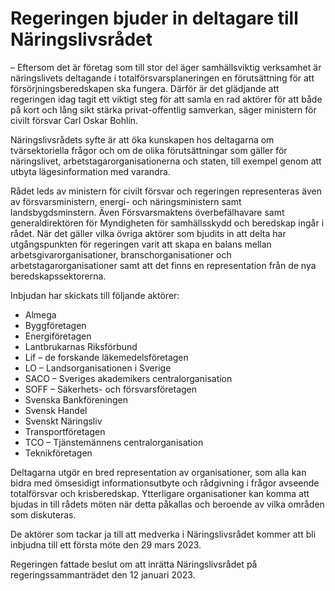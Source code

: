 # Regeringen bjuder in deltagare till Näringslivsrådet

– Eftersom det är företag som till stor del äger samhällsviktig verksamhet är näringslivets deltagande i totalförsvarsplaneringen en förutsättning för att försörjningsberedskapen ska fungera. Därför är det glädjande att regeringen idag tagit ett viktigt steg för att samla en rad aktörer för att både på kort och lång sikt stärka privat-offentlig samverkan, säger ministern för civilt försvar Carl Oskar Bohlin.

Näringslivsrådets syfte är att öka kunskapen hos deltagarna om tvärsektoriella frågor och om de olika förutsättningar som gäller för näringslivet, arbetstagarorganisationerna och staten, till exempel genom att utbyta lägesinformation med varandra.

Rådet leds av ministern för civilt försvar och regeringen representeras även av försvarsministern, energi- och näringsministern samt landsbygdsminstern. Även Försvarsmaktens överbefälhavare samt generaldirektören för Myndigheten för samhällsskydd och beredskap ingår i rådet. När det gäller vilka övriga aktörer som bjudits in att delta har utgångspunkten för regeringen varit att skapa en balans mellan arbetsgivarorganisationer, branschorganisationer och arbetstagarorganisationer samt att det finns en representation från de nya beredskapssektorerna.

Inbjudan har skickats till följande aktörer:

* Almega
* Byggföretagen
* Energiföretagen
* Lantbrukarnas Riksförbund
* Lif – de forskande läkemedelsföretagen
* LO – Landsorganisationen i Sverige
* SACO – Sveriges akademikers centralorganisation
* SOFF – Säkerhets- och försvarsföretagen
* Svenska Bankföreningen
* Svensk Handel
* Svenskt Näringsliv
* Transportföretagen
* TCO – Tjänstemännens centralorganisation
* Teknikföretagen

Deltagarna utgör en bred representation av organisationer, som alla kan bidra med ömsesidigt informationsutbyte och rådgivning i frågor avseende totalförsvar och krisberedskap. Ytterligare organisationer kan komma att bjudas in till rådets möten när detta påkallas och beroende av vilka områden som diskuteras.

De aktörer som tackar ja till att medverka i Näringslivsrådet kommer att bli inbjudna till ett första möte den 29 mars 2023.

Regeringen fattade beslut om att inrätta Näringslivsrådet på regeringssammanträdet den 12 januari 2023.
